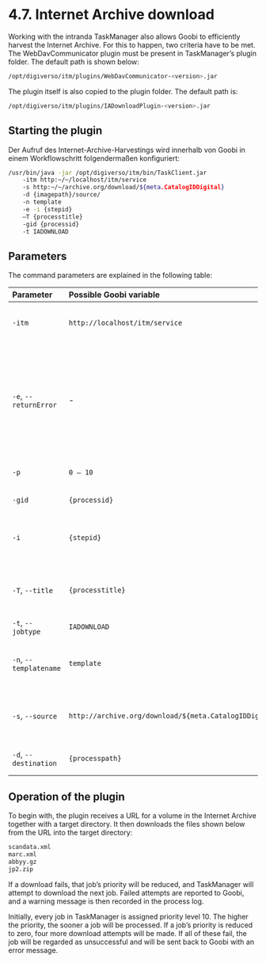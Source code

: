 # 4.7. Internet Archive download

Working with the intranda TaskManager also allows Goobi to efficiently harvest the Internet Archive. For this to happen, two criteria have to be met. The WebDavCommunicator plugin must be present in TaskManager’s plugin folder. The default path is shown below:

```bash
/opt/digiverso/itm/plugins/WebDavCommunicator-<version>.jar
```

The plugin itself is also copied to the plugin folder. The default path is:

```bash
/opt/digiverso/itm/plugins/IADownloadPlugin-<version>.jar
```

## Starting the plugin

Der Aufruf des Internet-Archive-Harvestings wird innerhalb von Goobi in einem Workflowschritt folgendermaßen konfiguriert:

```bash
/usr/bin/java -jar /opt/digiverso/itm/bin/TaskClient.jar 
    -itm http:~/~/localhost/itm/service 
    -s http:~/~/archive.org/download/${meta.CatalogIDDigital} 
    -d {imagepath}/source/ 
    -n template 
    -e -i {stepid} 
    –T {processtitle} 
    -gid {processid} 
    -t IADOWNLOAD
```

## Parameters

The command parameters are explained in the following table:

| Parameter | Possible Goobi variable | Meaning |
| :--- | :--- | :--- |
| `-itm` | `http://localhost/itm/service` | URL to intranda TaskManager interface |
| `-e`, `--returnError` | - | If this parameter is met, the TaskClient will end with an error code to prevent the workflow from continuing automatically |
| `-p` | `0 – 10` | Priority to execute this job |
| `-gid` | `{processid}` | Goobi process ID |
| `-i` | `{stepid}` | The workflow step ID that launches the call |
| `-T`, `--title` | `{processtitle}` | The Goobi process title for which the call is launched |
| `-t`, `--jobtype` | `IADOWNLOAD` | The job type |
| `-n`, `--templatename` | `template` | Name of the previously generated configuration file |
| `-s`, `--source` | `http://archive.org/download/${meta.CatalogIDDigital}` | Path to the URL for the record in the Internet Archive |
| `-d`, `--destination` | `{processpath}` | Path to the process main directory |

## Operation of the plugin

To begin with, the plugin receives a URL for a volume in the Internet Archive together with a target directory. It then downloads the files shown below from the URL into the target directory:

```bash
scandata.xml
marc.xml
abbyy.gz
jp2.zip
```

If a download fails, that job’s priority will be reduced, and TaskManager will attempt to download the next job. Failed attempts are reported to Goobi, and a warning message is then recorded in the process log. 

Initially, every job in TaskManager is assigned priority level 10. The higher the priority, the sooner a job will be processed. If a job’s priority is reduced to zero, four more download attempts will be made. If all of these fail, the job will be regarded as unsuccessful and will be sent back to Goobi with an error message.

